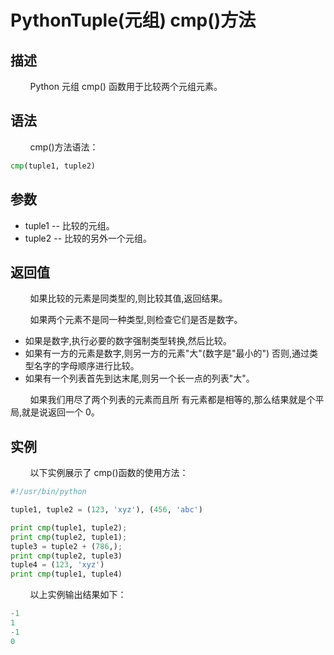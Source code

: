 # PythonTuple(元组) cmp()方法
## 描述
&#160;&#160;&#160;&#160;&#160;&#160;&#160;&#160;Python 元组 cmp() 函数用于比较两个元组元素。

## 语法
&#160;&#160;&#160;&#160;&#160;&#160;&#160;&#160;cmp()方法语法：

```python
cmp(tuple1, tuple2)
```

## 参数
- tuple1 -- 比较的元组。
- tuple2 -- 比较的另外一个元组。

## 返回值
&#160;&#160;&#160;&#160;&#160;&#160;&#160;&#160;如果比较的元素是同类型的,则比较其值,返回结果。

&#160;&#160;&#160;&#160;&#160;&#160;&#160;&#160;如果两个元素不是同一种类型,则检查它们是否是数字。
- 如果是数字,执行必要的数字强制类型转换,然后比较。
- 如果有一方的元素是数字,则另一方的元素"大"(数字是"最小的")
否则,通过类型名字的字母顺序进行比较。
- 如果有一个列表首先到达末尾,则另一个长一点的列表"大"。

&#160;&#160;&#160;&#160;&#160;&#160;&#160;&#160;如果我们用尽了两个列表的元素而且所 有元素都是相等的,那么结果就是个平局,就是说返回一个 0。

## 实例
&#160;&#160;&#160;&#160;&#160;&#160;&#160;&#160;以下实例展示了 cmp()函数的使用方法：

```python
#!/usr/bin/python

tuple1, tuple2 = (123, 'xyz'), (456, 'abc')

print cmp(tuple1, tuple2);
print cmp(tuple2, tuple1);
tuple3 = tuple2 + (786,);
print cmp(tuple2, tuple3)
tuple4 = (123, 'xyz')
print cmp(tuple1, tuple4)
```

&#160;&#160;&#160;&#160;&#160;&#160;&#160;&#160;以上实例输出结果如下：
```python
-1
1
-1
0
```
